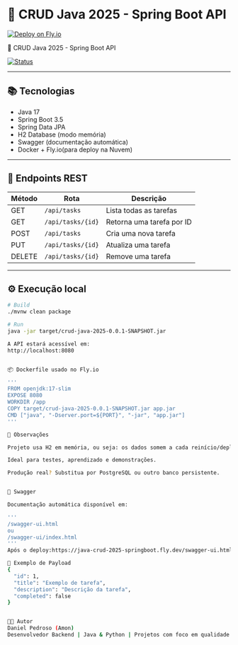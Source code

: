 # 🧩 CRUD Java 2025 - Spring Boot API

[![Deploy on Fly.io](https://img.shields.io/badge/Fly.io-Deployed-%230072ff?style=for-the-badge&logo=flydotio&logoColor=white)](https://java-crud-2025-springboot.fly.dev)

🧩 CRUD Java 2025 - Spring Boot API

[![Status](https://img.shields.io/website?down_color=red&down_message=Offline&style=for-the-badge&up_color=brightgreen&up_message=Online&url=https%3A%2F%2Fjava-crud-2025-springboot.fly.dev)](https://java-crud-2025-springboot.fly.dev)

---

## 📚 Tecnologias

- Java 17  
- Spring Boot 3.5  
- Spring Data JPA  
- H2 Database (modo memória)  
- Swagger (documentação automática)  
- Docker + Fly.io(para deploy na Nuvem)

---

## 🚀 Endpoints REST

| Método | Rota                     | Descrição                   |
|--------|--------------------------|-----------------------------|
| GET    | `/api/tasks`             | Lista todas as tarefas      |
| GET    | `/api/tasks/{id}`        | Retorna uma tarefa por ID   |
| POST   | `/api/tasks`             | Cria uma nova tarefa        |
| PUT    | `/api/tasks/{id}`        | Atualiza uma tarefa         |
| DELETE | `/api/tasks/{id}`        | Remove uma tarefa           |

---

## ⚙️ Execução local

```bash
# Build
./mvnw clean package

# Run
java -jar target/crud-java-2025-0.0.1-SNAPSHOT.jar

A API estará acessível em:
http://localhost:8080


📦 Dockerfile usado no Fly.io

'''
FROM openjdk:17-slim
EXPOSE 8080
WORKDIR /app
COPY target/crud-java-2025-0.0.1-SNAPSHOT.jar app.jar
CMD ["java", "-Dserver.port=${PORT}", "-jar", "app.jar"]
'''

🧠 Observações

Projeto usa H2 em memória, ou seja: os dados somem a cada reinício/deploy.

Ideal para testes, aprendizado e demonstrações.

Produção real? Substitua por PostgreSQL ou outro banco persistente.


📖 Swagger

Documentação automática disponível em:

'''
/swagger-ui.html
ou
/swagger-ui/index.html
'''
Após o deploy:https://java-crud-2025-springboot.fly.dev/swagger-ui.html

🧪 Exemplo de Payload
{
  "id": 1,
  "title": "Exemplo de tarefa",
  "description": "Descrição da tarefa",
  "completed": false
}


👨‍💻 Autor
Daniel Pedroso (Amon)
Desenvolvedor Backend | Java & Python | Projetos com foco em qualidade e deploy profissional.